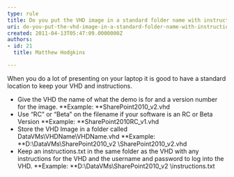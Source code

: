 ```yaml
---
type: rule
title: Do you put the VHD image in a standard folder name with instructions?
uri: do-you-put-the-vhd-image-in-a-standard-folder-name-with-instructions
created: 2011-04-13T05:47:09.0000000Z
authors:
- id: 21
  title: Matthew Hodgkins

---
```



When you do a lot of presenting on your laptop it is good to have a standard location to keep your VHD and instructions.

- Give the VHD the name of what the demo is for and a version number for the image.
**Example: **SharePoint2010\_v2.vhd
- Use “RC” or “Beta” on the filename if your software is an RC or Beta Version
**Example: **SharePoint2010RC\_v1.vhd
- Store the VHD Image in a folder called DataVMs\VHDName\VHDName.vhd
**Example: **D:\DataVMs\SharePoint2010\_v2 \SharePoint2010\_v2.vhd
- Keep an instructions.txt in the same folder as the VHD with any instructions for the VHD and the username and password to log into the VHD.
**Example: **D:\DataVMs\SharePoint2010\_v2 \instructions.txt


